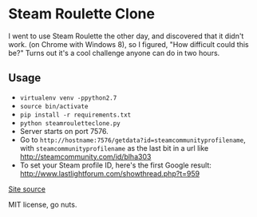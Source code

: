 Steam Roulette Clone
====================

I went to use Steam Roulette the other day, and discovered that it didn't work. (on Chrome with Windows 8), so I figured, "How difficult could this be?" Turns out it's a cool challenge anyone can do in two hours.

Usage
-----

* `virtualenv venv -ppython2.7`
* `source bin/activate`
* `pip install -r requirements.txt`
* `python steamrouletteclone.py`
* Server starts on port 7576.
* Go to `http://hostname:7576/getdata?id=steamcommunityprofilename`, with `steamcommunityprofilename` as the last bit in a url like http://steamcommunity.com/id/blha303
* To set your Steam profile ID, here's the first Google result: http://www.lastlightforum.com/showthread.php?t=959

[Site source](https://github.com/blha303/steam-roulette-clone/tree/site)

MIT license, go nuts.
